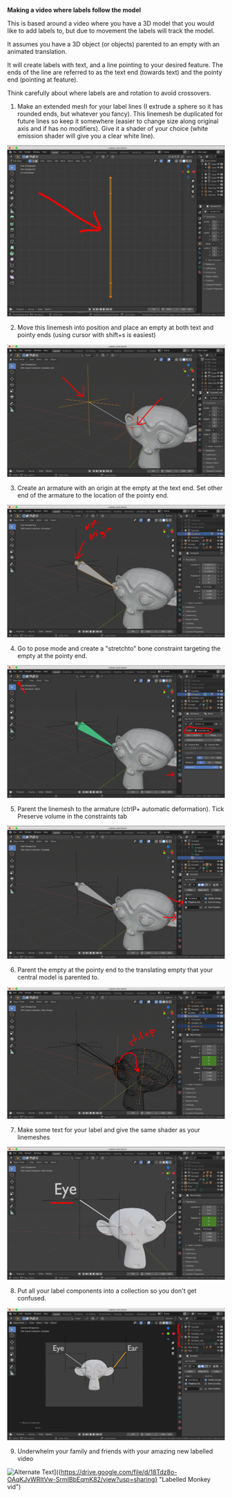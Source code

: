 **Making a video where labels follow the model**

This is based around a video where you have a 3D model that you would like to add labels to, but due to movement the labels will track the model.

It assumes you have a 3D object (or objects) parented to an empty with an animated translation.

It will create labels with text, and a line pointing to your desired feature. The ends of the line are referred to as the text end (towards text) and the pointy end (pointing at feature).

Think carefully about where labels are and rotation to avoid crossovers.

1. Make an extended mesh for your label lines (I extrude a sphere so it has rounded ends, but whatever you fancy). This linemesh be duplicated for future lines so keep it somewhere (easier to change size along original axis and if has no modifiers). Give it a shader of your choice (white emission shader will give you a clear white line).

![Objects](https://github.com/rpdearden/Miscellany/blob/master/How-to/Images/Labels1.png "Labels1")

2. Move this linemesh into position and place an empty at both text and pointy ends (using cursor with shift+s is easiest)

![Objects](https://github.com/rpdearden/Miscellany/blob/master/How-to/Images/Labels2.png "Labels2")

3. Create an armature with an origin at the empty at the text end. Set other end of the armature to the location of the pointy end.

![Objects](https://github.com/rpdearden/Miscellany/blob/master/How-to/Images/Labels3.png "Labels3")

4. Go to pose mode and create a "stretchto" bone constraint targeting the empty at the pointy end.

![Objects](https://github.com/rpdearden/Miscellany/blob/master/How-to/Images/Labels4.png "Labels4")

5. Parent the linemesh to the armature (ctrlP+  automatic deformation). Tick Preserve volume in the constraints tab

![Objects](https://github.com/rpdearden/Miscellany/blob/master/How-to/Images/Labels5.png "Labels5")

6. Parent the empty at the pointy end to the translating empty that your central model is parented to.

![Objects](https://github.com/rpdearden/Miscellany/blob/master/How-to/Images/Labels6.png "Labels6")

7. Make some text for your label and give the same shader as your linemeshes 

![Objects](https://github.com/rpdearden/Miscellany/blob/master/How-to/Images/Labels7.png "Labels7")

8. Put all your label components into a collection so you don't get confused.

![Objects](https://github.com/rpdearden/Miscellany/blob/master/How-to/Images/Labels8.png "Labels8")

9. Underwhelm your family and friends with your amazing new labelled video

![Alternate Text]({https://github.com/rpdearden/Miscellany/blob/master/How-to/Images/Labels9.png})]({https://drive.google.com/file/d/18Tdz8o-OAqKJvWRItVw-SrmIBbEqmK82/view?usp=sharing} "Labelled Monkey vid")
